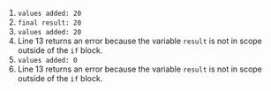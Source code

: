 1. `values added: 20`
2. `final result: 20`
3. `values added: 20`
4. Line 13 returns an error because the variable `result` is not in scope outside of the `if` block.
5. `values added: 0`
6. Line 13 returns an error because the variable `result` is not in scope outside of the `if` block.